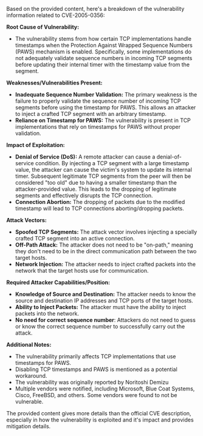 Based on the provided content, here's a breakdown of the vulnerability information related to CVE-2005-0356:

**Root Cause of Vulnerability:**

*   The vulnerability stems from how certain TCP implementations handle timestamps when the Protection Against Wrapped Sequence Numbers (PAWS) mechanism is enabled. Specifically, some implementations do not adequately validate sequence numbers in incoming TCP segments before updating their internal timer with the timestamp value from the segment.

**Weaknesses/Vulnerabilities Present:**

*   **Inadequate Sequence Number Validation:** The primary weakness is the failure to properly validate the sequence number of incoming TCP segments before using the timestamp for PAWS. This allows an attacker to inject a crafted TCP segment with an arbitrary timestamp.
*   **Reliance on Timestamp for PAWS:** The vulnerability is present in TCP implementations that rely on timestamps for PAWS without proper validation.

**Impact of Exploitation:**

*   **Denial of Service (DoS):** A remote attacker can cause a denial-of-service condition. By injecting a TCP segment with a large timestamp value, the attacker can cause the victim's system to update its internal timer. Subsequent legitimate TCP segments from the peer will then be considered "too old" due to having a smaller timestamp than the attacker-provided value. This leads to the dropping of legitimate segments and effectively disrupts the TCP connection.
*   **Connection Abortion:** The dropping of packets due to the modified timestamp will lead to TCP connections aborting/dropping packets.

**Attack Vectors:**

*   **Spoofed TCP Segments:** The attack vector involves injecting a specially crafted TCP segment into an active connection.
*   **Off-Path Attack:** The attacker does not need to be "on-path," meaning they don't need to be in the direct communication path between the two target hosts.
*   **Network Injection:** The attacker needs to inject crafted packets into the network that the target hosts use for communication.

**Required Attacker Capabilities/Position:**

*   **Knowledge of Source and Destination:** The attacker needs to know the source and destination IP addresses and TCP ports of the target hosts.
*   **Ability to Inject Packets:** The attacker must have the ability to inject packets into the network.
*  **No need for correct sequence number**: Attackers do not need to guess or know the correct sequence number to successfully carry out the attack.

**Additional Notes:**

*   The vulnerability primarily affects TCP implementations that use timestamps for PAWS.
*   Disabling TCP timestamps and PAWS is mentioned as a potential workaround.
*   The vulnerability was originally reported by Noritoshi Demizu
*   Multiple vendors were notified, including Microsoft, Blue Coat Systems, Cisco, FreeBSD, and others. Some vendors were found to not be vulnerable.

The provided content gives more details than the official CVE description, especially in how the vulnerability is exploited and it's impact and provides mitigation details.